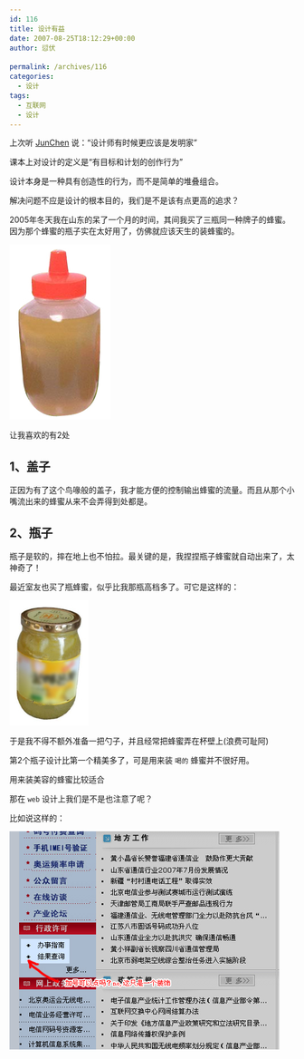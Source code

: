 ```yaml
---
id: 116
title: 设计有益
date: 2007-08-25T18:12:29+00:00
author: 愆伏

permalink: /archives/116
categories:
  - 设计
tags:
  - 互联网
  - 设计
---
```

上次听 [JunChen](http://www.junchenwu.com) 说：“设计师有时候更应该是发明家”

课本上对设计的定义是“有目标和计划的创作行为”

设计本身是一种具有创造性的行为，而不是简单的堆叠组合。

解决问题不应是设计的根本目的，我们是不是该有点更高的追求？

2005年冬天我在山东的呆了一个月的时间，其间我买了三瓶同一种牌子的蜂蜜。因为那个蜂蜜的瓶子实在太好用了，仿佛就应该天生的装蜂蜜的。

![bottle](/wp-content/uploads/200708/25_182617_bottle.jpg)

让我喜欢的有2处
  
## 1、盖子
  
正因为有了这个鸟喙般的盖子，我才能方便的控制输出蜂蜜的流量。而且从那个小嘴流出来的蜂蜜从来不会弄得到处都是。
  
## 2、瓶子
  
瓶子是软的，摔在地上也不怕拉。最关键的是，我捏捏瓶子蜂蜜就自动出来了，太神奇了！

最近室友也买了瓶蜂蜜，似乎比我那瓶高档多了。可它是这样的：

![bottle2](/wp-content/uploads/200708/25_183636_bottle2.jpg)

于是我不得不额外准备一把勺子，并且经常把蜂蜜弄在杯壁上(浪费可耻阿)

第2个瓶子设计比第一个精美多了，可是用来装 `喝的` 蜂蜜并不很好用。
  
用来装美容的蜂蜜比较适合

那在 `web` 设计上我们是不是也注意了呢？
  
比如说这样的：

![plus symbol](/wp-content/uploads/200708/25_185502_add.jpg)